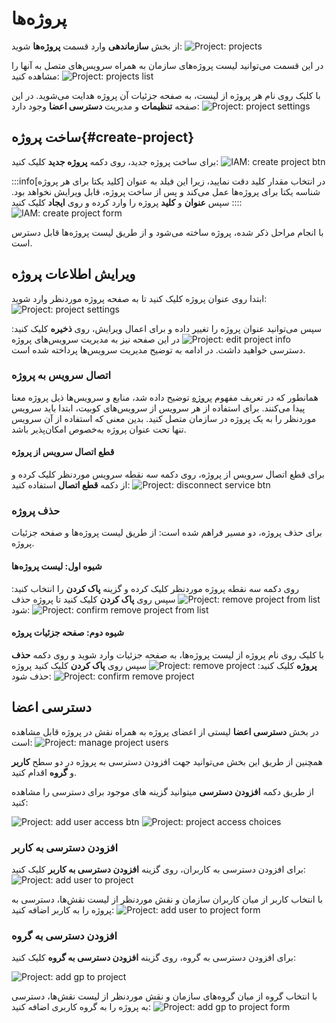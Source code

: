 # پروژه‌ها

از بخش **سازماندهی** وارد قسمت **پروژه‌ها** شوید:
![Project: projects](projects.png)

در این قسمت می‌توانید لیست پروژه‌های سازمان به همراه سرویس‌های متصل به آنها را مشاهده کنید:
![Project: projects list](projects-list.png)

با کلیک روی نام هر پروژه از لیست، به صفحه جزئیات آن پروژه هدایت می‌شوید. در این صفحه **تنظیمات** و مدیریت **دسترسی اعضا** وجود دارد:
![Project: project settings](project-settings.png)

## ساخت پروژه{#create-project}

برای ساخت پروژه جدید، روی دکمه‌ **پروژه جدید** کلیک کنید:
![IAM: create project btn](create-project-btn.png)

:::info[کلید یکتا برای هر پروژه]
در انتخاب مقدار کلید دقت نمایید، زیرا این فیلد به عنوان شناسه یکتا برای پروژه‌ها عمل می‌کند و پس از ساخت پروژه، قابل ویرایش نخواهد بود.
:::
سپس **عنوان** و **کلید** پروژه را وارد کرده و روی **ایجاد** کلیک کنید:
![IAM: create project form](create-project-form.png)

با انجام مراحل ذکر شده، پروژه ساخته می‌شود و از طریق لیست پروژه‌ها قابل دسترس است.

## ویرایش اطلاعات پروژه

ابتدا روی عنوان پروژه کلیک کنید تا به صفحه پروژه موردنظر وارد شوید:
![Project: project settings](project-settings.png)

سپس می‌توانید عنوان پروژه را تغییر داده و برای اعمال ویرایش، روی **ذخیره** کلیک کنید:
![Project: edit project info](edit-project-info.png)
در این صفحه نیز به مدیریت سرویس‌های پروژه دسترسی خواهید داشت. در ادامه به توضیح مدیریت سرویس‌ها پرداخته شده است.

### اتصال سرویس به پروژه

همانطور که در تعریف مفهوم [پروژه](../#project) توضیح داده شد، منابع و سرویس‌ها ذیل پروژه معنا پیدا می‌کنند. برای استفاده از هر سرویس از سرویس‌های کوبیت، ابتدا باید سرویس موردنظر را به یک پروژه در سازمان متصل کنید. بدین معنی که استفاده از آن سرویس تنها تحت عنوان پروژه به‌خصوص امکان‌پذیر باشد.

#### قطع اتصال سرویس از پروژه

برای قطع اتصال سرویس از پروژه، روی دکمه سه نقطه سرویس موردنظر کلیک کرده و از دکمه **قطع اتصال** استفاده کنید:
![Project: disconnect service btn](disconnect-service-btn.png)

### حذف پروژه

برای حذف پروژه، دو مسیر فراهم شده است: از طریق لیست پروژه‌ها و صفحه جزئیات پروژه.

#### شیوه اول: لیست پروژه‌ها

روی دکمه سه نقطه پروژه موردنظر کلیک کرده و گزینه **پاک کردن** را انتخاب کنید:
![Project: remove project from list](remove-project-from-list.png)
سپس روی **پاک کردن** کلیک کنید تا پروژه حذف شود:
![Project: confirm remove project from list](confirm-remove-project-from-list.png)

#### شیوه دوم: صفحه جزئیات پروژه

با کلیک روی نام پروژه از لیست پروژه‌ها، به صفحه جزئیات وارد شوید و روی دکمه **حذف پروژه** کلیک کنید:
![Project: remove project](remove-project.png)
سپس روی **پاک کردن** کلیک کنید پروژه حذف شود:
![Project: confirm remove project](confirm-remove-project.png)

## دسترسی اعضا

در بخش **دسترسی اعضا** لیستی از اعضای پروژه به همراه نقش در پروژه قابل مشاهده است:
![Project: manage project users](manage-project-users.png)

همچنین از طریق این بخش می‌توانید جهت افزودن دسترسی به پروژه در دو سطح **کاربر** و **گروه** اقدام کنید.

از طریق دکمه **افزودن دسترسی** میتوانید گزینه های موجود برای دسترسی را مشاهده کنید:

![Project: add user access btn](add-user-access-btn.png)
![Project: project access choices](project-access-choices.png)

### افزودن دسترسی به کاربر

برای افزودن دسترسی به کاربران، روی گزینه **افزودن دسترسی به کاربر** کلیک کنید:
![Project: add user to project](add-user-to-project.png)

با انتخاب کاربر از میان کاربران سازمان و نقش موردنظر از لیست نقش‌ها، دسترسی به پروژه را به کاربر اضافه کنید:
![Project: add user to project form](add-user-to-project-form.png)

### افزودن دسترسی به گروه

برای افزودن دسترسی به گروه، روی گزینه **افزودن دسترسی به گروه** کلیک کنید:

![Project: add gp to project](add-gp-to-project.png)

با انتخاب گروه از میان گروه‌های سازمان و نقش موردنظر از لیست نقش‌ها، دسترسی به پروژه را به گروه کاربری اضافه کنید:
![Project: add gp to project form](add-gp-to-project-form.png)
